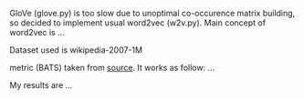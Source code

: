 GloVe (glove.py) is too slow due to unoptimal co-occurence matrix building,
so decided to implement usual word2vec (w2v.py).
Main concept of word2vec is ...

Dataset used is wikipedia-2007-1M

metric (BATS) taken from [source](https://vecto.readthedocs.io/en/docs/tutorial/evaluating.html#word-analogy-task).
It works as follow: ... 

My results are ...
